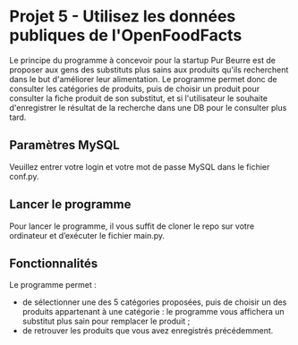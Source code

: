 # Projet 5 - Utilisez les données publiques de l'OpenFoodFacts

Le principe du programme à concevoir pour la startup Pur Beurre est de proposer aux gens des substituts plus sains aux produits qu'ils recherchent dans le but d'améliorer leur alimentation. Le programme permet donc de consulter les catégories de produits, puis de choisir un produit pour consulter la fiche produit de son substitut, et si l'utilisateur le souhaite d'enregistrer le résultat de la recherche dans une DB pour le consulter plus tard.

## Paramètres MySQL
Veuillez entrer votre login et votre mot de passe MySQL dans le fichier conf.py.

## Lancer le programme
Pour lancer le programme, il vous suffit de cloner le repo sur votre ordinateur et d’exécuter le fichier main.py.

## Fonctionnalités
Le programme permet :
- de sélectionner une des 5 catégories proposées, puis de choisir un des produits appartenant à une catégorie : le programme vous affichera un substitut plus sain pour remplacer le produit ;
- de retrouver les produits que vous avez enregistrés précédemment.